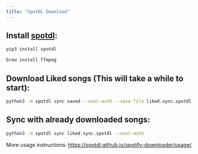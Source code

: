 ```yaml
---
title: "SpotDL Download"
---
```


## Install [spotdl](https://spotdl.github.io/spotify-downloader/installation/):

```sh
pip3 install spotdl
```

```sh
brew install ffmpeg
```

## Download Liked songs (This will take a while to start):

```sh
python3 -m spotdl sync saved --user-auth --save-file liked.sync.spotdl
```

## Sync with already downloaded songs:

```sh
python3 -m spotdl sync liked.sync.spotdl --user-auth
```

More usage instructions: https://spotdl.github.io/spotify-downloader/usage/

